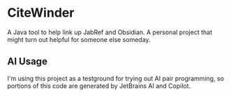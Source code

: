 # CiteWinder
A Java tool to help link up JabRef and Obsidian. A personal project that might turn out helpful for someone else someday.

## AI Usage
I'm using this project as a testground for trying out AI pair programming, so portions of this code are generated by JetBrains AI and Copilot.
